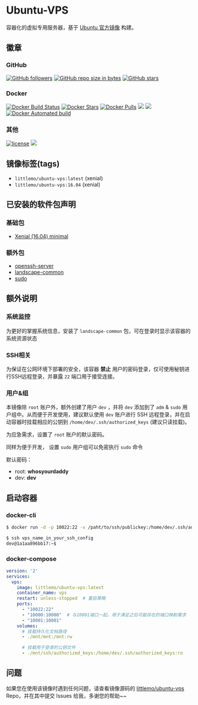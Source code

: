# Ubuntu-VPS

容器化的虚拟专用服务器，基于 [Ubuntu 官方镜像](https://registry.hub.docker.com/_/ubuntu/) 构建。

## 徽章

### GitHub

[![GitHub followers](https://img.shields.io/github/followers/littlemo.svg?label=github%20follow)](https://github.com/littlemo) [![GitHub repo size in bytes](https://img.shields.io/github/repo-size/littlemo/ubuntu-vps.svg)](https://github.com/littlemo/ubuntu-vps) [![GitHub stars](https://img.shields.io/github/stars/littlemo/ubuntu-vps.svg?label=github%20stars)](https://github.com/littlemo/ubuntu-vps)

### Docker

[![Docker Build Status](https://img.shields.io/docker/build/littlemo/ubuntu-vps.svg)](https://hub.docker.com/r/littlemo/ubuntu-vps/) [![Docker Stars](https://img.shields.io/docker/stars/littlemo/ubuntu-vps.svg)](https://hub.docker.com/r/littlemo/ubuntu-vps/) [![Docker Pulls](https://img.shields.io/docker/pulls/littlemo/ubuntu-vps.svg)](https://hub.docker.com/r/littlemo/ubuntu-vps/) [![](https://images.microbadger.com/badges/image/littlemo/ubuntu-vps.svg)](https://microbadger.com/images/littlemo/ubuntu-vps) [![](https://images.microbadger.com/badges/version/littlemo/ubuntu-vps.svg)](https://microbadger.com/images/littlemo/ubuntu-vps) [![Docker Automated build](https://img.shields.io/docker/automated/littlemo/ubuntu-vps.svg)](https://hub.docker.com/r/littlemo/ubuntu-vps/)

### 其他

[![license](https://img.shields.io/github/license/littlemo/ubuntu-vps.svg)](https://github.com/littlemo/ubuntu-vps) [![](https://img.shields.io/badge/bitcoin-donate-green.svg)](https://keybase.io/littlemo)

## 镜像标签(tags)

- `littlemo/ubuntu-vps:latest` (xenial)
- `littlemo/ubuntu-vps:16.04`  (xenial)

## 已安装的软件包声明
### 基础包

- [Xenial (16.04) minimal](http://packages.ubuntu.com/xenial/ubuntu-minimal)

### 额外包

- [openssh-server](https://help.ubuntu.com/community/SSH/OpenSSH/Configuring)
- [landscape-common](https://packages.ubuntu.com/xenial/landscape-common)
- [sudo](https://packages.ubuntu.com/xenial/sudo)

## 额外说明

### 系统监控

为更好的掌握系统信息，安装了 `landscape-common` 包，可在登录时显示该容器的系统资源状态

### SSH相关

为保证在公网环境下部署的安全，该容器 __禁止__ 用户的密码登录，仅可使用秘钥进行SSH远程登录，并暴露 `22` 端口用于接受连接。

### 用户&组

本镜像除 `root` 账户外，额外创建了用户 `dev` ，并将 `dev` 添加到了 `adm` & `sudo` 用户组中。从而便于开发使用，建议默认使用 `dev` 账户进行 SSH 远程登录，并在启动容器时挂载相应的公钥到 `/home/dev/.ssh/authorized_keys` (建议只读挂载)。

为应急需求，设置了 `root` 账户的默认密码。

同样为便于开发， 设置 `sudo` 用户组可以免密执行 `sudo` 命令

默认密码：
- root: __whosyourdaddy__
- dev: __dev__

## 启动容器

### docker-cli

```bash
$ docker run -d -p 10022:22 -v /paht/to/ssh/publickey:/home/dev/.ssh/authorized_keys --name vps littlemo/ubuntu-vps:latest

$ ssh vps_name_in_your_ssh_config
dev@1a1aa896bb17:~$
```

### docker-compose

```yml
version: '2'
services:
  vps:
    image: littlemo/ubuntu-vps:latest
    container_name: vps
    restart: unless-stopped  # 重启策略
    ports:
      - "10022:22"
      - "10000:10000"  # 与10001端口一起，用于满足之后可能存在的端口映射需求
      - "10001:10001"
    volumes:
      # 挂载持久化文档路径
      - ./mnt/mnt:/mnt:rw

      # 挂载用于登录的公钥文件
      - ./mnt/ssh/authorized_keys:/home/dev/.ssh/authorized_keys:ro
```

## 问题

如果您在使用该镜像时遇到任何问题，请查看镜像源码的 [littlemo/ubuntu-vps](https://github.com/littlemo/ubuntu-vps) Repo，并在其中提交 Issues 给我，多谢您的帮助~~
